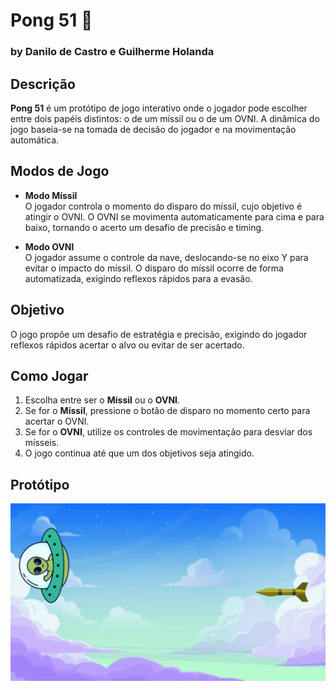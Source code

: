 # Pong 51 🎯
### by Danilo de Castro e Guilherme Holanda



## Descrição

**Pong 51** é um protótipo de jogo interativo onde o jogador pode escolher entre dois papéis distintos: o de um míssil ou o de um OVNI. A dinâmica do jogo baseia-se na tomada de decisão do jogador e na movimentação automática.

## Modos de Jogo

- **Modo Míssil**   
  O jogador controla o momento do disparo do míssil, cujo objetivo é atingir o OVNI. O OVNI se movimenta automaticamente para cima e para baixo, tornando o acerto um desafio de precisão e timing.

- **Modo OVNI**   
  O jogador assume o controle da nave, deslocando-se no eixo Y para evitar o impacto do míssil. O disparo do míssil ocorre de forma automatizada, exigindo reflexos rápidos para a evasão.

## Objetivo

O jogo propõe um desafio de estratégia e precisão, exigindo do jogador reflexos rápidos acertar o alvo ou evitar de ser acertado.


## Como Jogar

1. Escolha entre ser o **Míssil** ou o **OVNI**.
2. Se for o **Míssil**, pressione o botão de disparo no momento certo para acertar o OVNI.
3. Se for o **OVNI**, utilize os controles de movimentação para desviar dos mísseis.
4. O jogo continua até que um dos objetivos seja atingido.

## Protótipo

![Protótipo do Jogo](trabalho-ux.gif)

